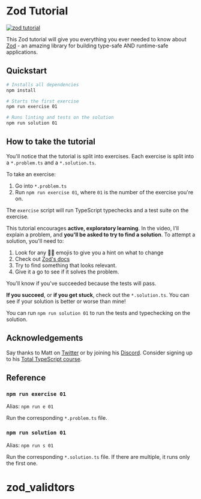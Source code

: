 # Zod Tutorial

<a href="https://totaltypescript.com/tutorials/zod"><img src="https://res.cloudinary.com/total-typescript/image/upload/v1662635438/zod-tutorial/card_2x_ywsvl1.png" alt="zod tutorial" /></a>

This Zod tutorial will give you everything you ever needed to know about [Zod](https://github.com/colinhacks/zod) - an amazing library for building type-safe AND runtime-safe applications.

## Quickstart

```sh
# Installs all dependencies
npm install

# Starts the first exercise
npm run exercise 01

# Runs linting and tests on the solution
npm run solution 01
```

## How to take the tutorial

You'll notice that the tutorial is split into exercises. Each exercise is split into a `*.problem.ts` and a `*.solution.ts`.

To take an exercise:

1. Go into `*.problem.ts`
2. Run `npm run exercise 01`, where `01` is the number of the exercise you're on.

The `exercise` script will run TypeScript typechecks and a test suite on the exercise.

This tutorial encourages **active, exploratory learning**. In the video, I'll explain a problem, and **you'll be asked to try to find a solution**. To attempt a solution, you'll need to:

1. Look for any 🕵️‍♂️ emojis to give you a hint on what to change
1. Check out [Zod's docs](https://zod.dev)
1. Try to find something that looks relevant.
1. Give it a go to see if it solves the problem.

You'll know if you've succeeded because the tests will pass.

**If you succeed**, or **if you get stuck**, check out the `*.solution.ts`. You can see if your solution is better or worse than mine!

You can run `npm run solution 01` to run the tests and typechecking on the solution.

## Acknowledgements

Say thanks to Matt on [Twitter](https://twitter.com/mattpocockuk) or by joining his [Discord](https://discord.gg/8S5ujhfTB3). Consider signing up to his [Total TypeScript course](https://totaltypescript.com).

## Reference

### `npm run exercise 01`

Alias: `npm run e 01`

Run the corresponding `*.problem.ts` file.

### `npm run solution 01`

Alias: `npm run s 01`

Run the corresponding `*.solution.ts` file. If there are multiple, it runs only the first one.
# zod_validtors
